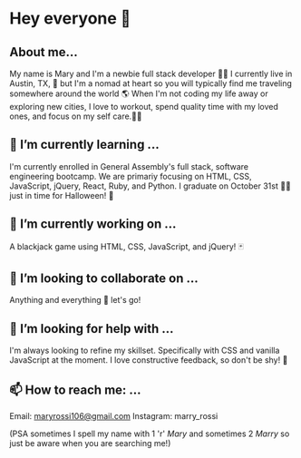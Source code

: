 # Hey everyone 🖖 

## About me...
My name is Mary and I'm a newbie full stack developer 👩‍💻 I currently live in Austin, TX, 📍 but I'm a nomad at heart so you will typically find me traveling somewhere around the world 🌎 When I'm not coding my life away or exploring new cities, I love to workout, spend quality time with my loved ones, and focus on my self care.🧖‍♀️ 

## 🌱 I’m currently learning ...
I'm currently enrolled in General Assembly's full stack, software engineering bootcamp. We are primariy focusing on HTML, CSS, JavaScript, jQuery, React, Ruby, and Python. I graduate on October 31st 👩‍🎓 just in time for Halloween! 👻 

## 🔭 I’m currently working on ...
A blackjack game using HTML, CSS, JavaScript, and jQuery! 🃏

## 👯 I’m looking to collaborate on ...
Anything and everything 🤙 let's go!

## 🤔 I’m looking for help with ... 
I'm always looking to refine my skillset. Specifically with CSS and vanilla JavaScript at the moment. I love constructive feedback, so don't be shy! 🙏

## 📫 How to reach me: ...
Email: maryrossi106@gmail.com
Instagram: marry_rossi

(PSA sometimes I spell my name with 1 'r' *Mary* and sometimes 2 *Marry* so just be aware when you are searching me!)

<!--
**marryrossi/marryrossi** is a ✨ _special_ ✨ repository because its `README.md` (this file) appears on your GitHub profile.

- ⚡ Fun fact: ...
-->
